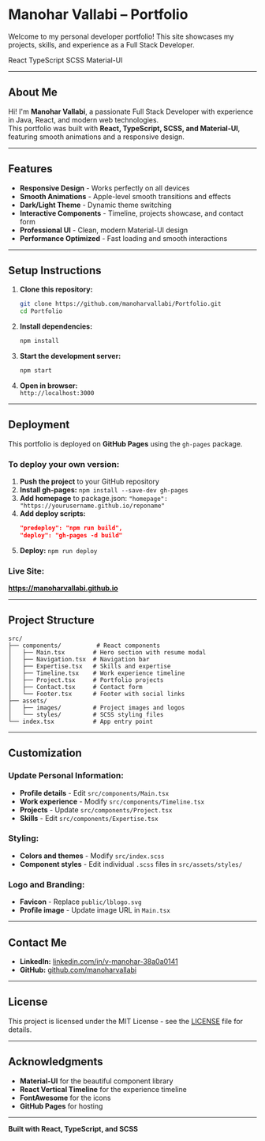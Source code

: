 # Manohar Vallabi – Portfolio

Welcome to my personal developer portfolio!
This site showcases my projects, skills, and experience as a Full Stack Developer.

React TypeScript SCSS Material-UI

---

## About Me

Hi! I'm **Manohar Vallabi**, a passionate Full Stack Developer with experience in Java, React, and modern web technologies.  
This portfolio was built with **React, TypeScript, SCSS, and Material-UI**, featuring smooth animations and a responsive design.

---

## Features

- **Responsive Design** - Works perfectly on all devices
- **Smooth Animations** - Apple-level smooth transitions and effects
- **Dark/Light Theme** - Dynamic theme switching
- **Interactive Components** - Timeline, projects showcase, and contact form
- **Professional UI** - Clean, modern Material-UI design
- **Performance Optimized** - Fast loading and smooth interactions

---

## Setup Instructions

1. **Clone this repository:**
   ```bash
   git clone https://github.com/manoharvallabi/Portfolio.git
   cd Portfolio
   ```

2. **Install dependencies:**
   ```bash
   npm install
   ```

3. **Start the development server:**
   ```bash
   npm start
   ```

4. **Open in browser:**  
   `http://localhost:3000`

---

## Deployment

This portfolio is deployed on **GitHub Pages** using the `gh-pages` package.

### **To deploy your own version:**

1. **Push the project** to your GitHub repository
2. **Install gh-pages:** `npm install --save-dev gh-pages`
3. **Add homepage** to package.json: `"homepage": "https://yourusername.github.io/reponame"`
4. **Add deploy scripts:**
   ```json
   "predeploy": "npm run build",
   "deploy": "gh-pages -d build"
   ```
5. **Deploy:** `npm run deploy`

### **Live Site:**
**https://manoharvallabi.github.io**

---

## Project Structure

```
src/
├── components/          # React components
│   ├── Main.tsx        # Hero section with resume modal
│   ├── Navigation.tsx  # Navigation bar
│   ├── Expertise.tsx   # Skills and expertise
│   ├── Timeline.tsx    # Work experience timeline
│   ├── Project.tsx     # Portfolio projects
│   ├── Contact.tsx     # Contact form
│   └── Footer.tsx      # Footer with social links
├── assets/
│   ├── images/         # Project images and logos
│   └── styles/         # SCSS styling files
└── index.tsx           # App entry point
```

---

## Customization

### **Update Personal Information:**
- **Profile details** - Edit `src/components/Main.tsx`
- **Work experience** - Modify `src/components/Timeline.tsx`
- **Projects** - Update `src/components/Project.tsx`
- **Skills** - Edit `src/components/Expertise.tsx`

### **Styling:**
- **Colors and themes** - Modify `src/index.scss`
- **Component styles** - Edit individual `.scss` files in `src/assets/styles/`

### **Logo and Branding:**
- **Favicon** - Replace `public/lblogo.svg`
- **Profile image** - Update image URL in `Main.tsx`

---

## Contact Me

- **LinkedIn:** [linkedin.com/in/v-manohar-38a0a0141](https://linkedin.com/in/v-manohar-38a0a0141)
- **GitHub:** [github.com/manoharvallabi](https://github.com/manoharvallabi)

---

## License

This project is licensed under the MIT License - see the [LICENSE](LICENSE) file for details.

---

## Acknowledgments

- **Material-UI** for the beautiful component library
- **React Vertical Timeline** for the experience timeline
- **FontAwesome** for the icons
- **GitHub Pages** for hosting

---

**Built with React, TypeScript, and SCSS**

